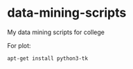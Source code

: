 # data-mining-scripts

My data mining scripts for college

For plot:

```bash
apt-get install python3-tk
```
